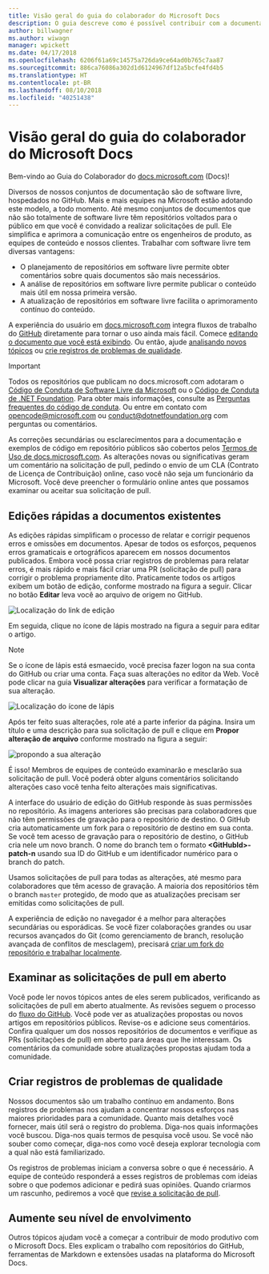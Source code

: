 ```yaml
---
title: Visão geral do guia do colaborador do Microsoft Docs
description: O guia descreve como é possível contribuir com a documentação da Microsoft do site docs.microsoft.com.
author: billwagner
ms.author: wiwagn
manager: wpickett
ms.date: 04/17/2018
ms.openlocfilehash: 6206f61a69c14575a726da9ce64ad0b765c7aa87
ms.sourcegitcommit: 886ca76086a302d1d6124967df12a5bcfe4fd4b5
ms.translationtype: HT
ms.contentlocale: pt-BR
ms.lasthandoff: 08/10/2018
ms.locfileid: "40251438"
---
```

# <a name="microsoft-docs-contributor-guide-overview"></a>Visão geral do guia do colaborador do Microsoft Docs

Bem-vindo ao Guia do Colaborador do [docs.microsoft.com](https://docs.microsoft.com) (Docs)!

Diversos de nossos conjuntos de documentação são de software livre, hospedados no GitHub. Mais e mais equipes na Microsoft estão adotando este modelo, a todo momento. Até mesmo conjuntos de documentos que não são totalmente de software livre têm repositórios voltados para o público em que você é convidado a realizar solicitações de pull. Ele simplifica e aprimora a comunicação entre os engenheiros de produto, as equipes de conteúdo e nossos clientes. Trabalhar com software livre tem diversas vantagens:

- O planejamento de repositórios em software livre permite obter comentários sobre quais documentos são mais necessários.
- A análise de repositórios em software livre permite publicar o conteúdo mais útil em nossa primeira versão.
- A atualização de repositórios em software livre facilita o aprimoramento contínuo do conteúdo.

A experiência do usuário em [docs.microsoft.com](https://docs.microsoft.com) integra fluxos de trabalho do [GitHub](https://github.com) diretamente para tornar o uso ainda mais fácil. Comece [editando o documento que você está exibindo](#quick-edits-to-existing-documents). Ou então, ajude [analisando novos tópicos](#review-open-prs) ou [crie registros de problemas de qualidade](#create-quality-issues).

> [!IMPORTANT]
> Todos os repositórios que publicam no docs.microsoft.com adotaram o [Código de Conduta de Software Livre da Microsoft](https://opensource.microsoft.com/codeofconduct/) ou o [Código de Conduta de .NET Foundation](https://dotnetfoundation.org/code-of-conduct). Para obter mais informações, consulte as [Perguntas frequentes do código de conduta](https://opensource.microsoft.com/codeofconduct/faq/). Ou entre em contato com [opencode@microsoft.com](mailto:opencode@microsoft.com) ou [conduct@dotnetfoundation.org](mailto:conduct@dotnetfoundation.org) com perguntas ou comentários.<br>
>
> As correções secundárias ou esclarecimentos para a documentação e exemplos de código em repositório públicos são cobertos pelos [Termos de Uso de docs.microsoft.com](https://docs.microsoft.com/legal/termsofuse). As alterações novas ou significativas geram um comentário na solicitação de pull, pedindo o envio de um CLA (Contrato de Licença de Contribuição) online, caso você não seja um funcionário da Microsoft. Você deve preencher o formulário online antes que possamos examinar ou aceitar sua solicitação de pull.

## <a name="quick-edits-to-existing-documents"></a>Edições rápidas a documentos existentes

As edições rápidas simplificam o processo de relatar e corrigir pequenos erros e omissões em documentos. Apesar de todos os esforços, pequenos erros gramaticais e ortográficos aparecem em nossos documentos publicados. Embora você possa criar registros de problemas para relatar erros, é mais rápido e mais fácil criar uma PR (solicitação de pull) para corrigir o problema propriamente dito. Praticamente todos os artigos exibem um botão de edição, conforme mostrado na figura a seguir. Clicar no botão **Editar** leva você ao arquivo de origem no GitHub.

![Localização do link de edição](./media/index/edit-article.png)

Em seguida, clique no ícone de lápis mostrado na figura a seguir para editar o artigo.

> [!NOTE]
> Se o ícone de lápis está esmaecido, você precisa fazer logon na sua conta do GitHub ou criar uma conta. Faça suas alterações no editor da Web. Você pode clicar na guia **Visualizar alterações** para verificar a formatação de sua alteração.

![Localização do ícone de lápis](./media/index/editicon.png)

Após ter feito suas alterações, role até a parte inferior da página. Insira um título e uma descrição para sua solicitação de pull e clique em **Propor alteração de arquivo** conforme mostrado na figura a seguir:

![propondo a sua alteração](./media/index/submit-pull-request.png)

É isso! Membros de equipes de conteúdo examinarão e mesclarão sua solicitação de pull. Você poderá obter alguns comentários solicitando alterações caso você tenha feito alterações mais significativas.

A interface do usuário de edição do GitHub responde às suas permissões no repositório. As imagens anteriores são precisas para colaboradores que não têm permissões de gravação para o repositório de destino. O GitHub cria automaticamente um fork para o repositório de destino em sua conta. Se você tem acesso de gravação para o repositório de destino, o GitHub cria nele um novo branch. O nome do branch tem o formato **\<GitHubId\>-patch-n** usando sua ID do GitHub e um identificador numérico para o branch do patch.

Usamos solicitações de pull para todas as alterações, até mesmo para colaboradores que têm acesso de gravação. A maioria dos repositórios têm o branch `master` protegido, de modo que as atualizações precisam ser emitidas como solicitações de pull.

A experiência de edição no navegador é a melhor para alterações secundárias ou esporádicas. Se você fizer colaborações grandes ou usar recursos avançados do Git (como gerenciamento de branch, resolução avançada de conflitos de mesclagem), precisará [criar um fork do repositório e trabalhar localmente](how-to-write-workflows-major.md).

## <a name="review-open-prs"></a>Examinar as solicitações de pull em aberto

Você pode ler novos tópicos antes de eles serem publicados, verificando as solicitações de pull em aberto atualmente. As revisões seguem o processo do [fluxo do GitHub](https://guides.github.com/introduction/flow/). Você pode ver as atualizações propostas ou novos artigos em repositórios públicos. Revise-os e adicione seus comentários. Confira qualquer um dos nossos repositórios de documentos e verifique as PRs (solicitações de pull) em aberto para áreas que lhe interessam. Os comentários da comunidade sobre atualizações propostas ajudam toda a comunidade.

## <a name="create-quality-issues"></a>Criar registros de problemas de qualidade

Nossos documentos são um trabalho contínuo em andamento. Bons registros de problemas nos ajudam a concentrar nossos esforços nas maiores prioridades para a comunidade. Quanto mais detalhes você fornecer, mais útil será o registro do problema. Diga-nos quais informações você buscou. Diga-nos quais termos de pesquisa você usou. Se você não souber como começar, diga-nos como você deseja explorar tecnologia com a qual não está familiarizado.

Os registros de problemas iniciam a conversa sobre o que é necessário. A equipe de conteúdo responderá a esses registros de problemas com ideias sobre o que podemos adicionar e pedirá suas opiniões. Quando criarmos um rascunho, pediremos a você que [revise a solicitação de pull](#review-open-prs).

## <a name="get-more-involved"></a>Aumente seu nível de envolvimento

Outros tópicos ajudam você a começar a contribuir de modo produtivo com o Microsoft Docs. Eles explicam o trabalho com repositórios do GitHub, ferramentas de Markdown e extensões usadas na plataforma do Microsoft Docs.
